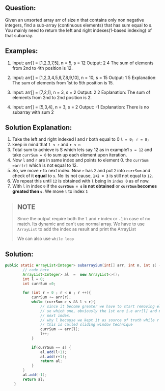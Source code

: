## Question:
  Given an unsorted array arr of size n that contains only non negative integers, find a sub-array (continuous elements) that has sum equal to s. You mainly need to return the left and right indexes(1-based indexing) of that subarray.

## Examples:

  1. Input: arr[] = [1,2,3,7,5], n = 5, s = 12
  Output: 2 4
  The sum of elements from 2nd to 4th position is 12.

  2. Input: arr[] = [1,2,3,4,5,6,7,8,9,10], n = 10, s = 15
  Output: 1 5
  Explanation: The sum of elements from 1st to 5th position is 15.

  3. Input: arr[] = [7,2,1], n = 3, s = 2
  Output: 2 2
  Explanation: The sum of elements from 2nd to 2nd position is 2.

  4. Input: arr[] = [5,3,4], n = 3, s = 2 
  Output: -1
  Explanation: There is no subarray with sum 2


## Solution Explanation:
  1. Take the left and right indexed l and r both equal to 0  `l = 0; r = 0;`
  2. keep in mind that ` l < r ` and `r < n`
  3. Total sum to achieve is S which lets say 12 as in example1  `s = 12` and take `currSum = 0` to sum up each element upon iteration.
  4. Now `l` and `r` are in same index and points to element 0. the `currSum =arr[r]` which is not equal to 12.
  5. So, we move `r` to next index. Now `r` has `2` and put `2` into `currSum` and check of it **equal** to `s`. No its not 
  cause, **`1+2 = 3`** is still not equal to `12`.
  6. We repeat this until `12` is obtained with `l` being in `index 0` as of now.
  7. With `l` in index `0` if the **`currSum = s` is not obtained** or **`currSum` becomes greated then `s`**. We move `l` to index `1`

  >## NOTE
  >
  > Since the output require both the `l` and `r` index or `-1` in case of no match. Its dynamic and can't use normal array. We have to use `ArrayList` to add the index as result and print the ArrayList
  >
  > We can also use `while loop`



## Solution:

```java
public static ArrayList<Integer> subarraySum(int[] arr, int n, int s) {
        // code here
        ArrayList<Integer> al  =  new ArrayList<>();
        int l = 0;
        int currSum =0;
        
        for (int r = 0 ; r < n ; r ++){
            currSum += arr[r]; 
            while (currSum > s && l < r){
                // since it become greater we have to start removing element
                // so which one, obviously the 1st one i.e arr[l] and move the l to 
                // next index.
                // why l because we kept it as source of truth while r moves all along again
                // this is called sliding window technique
                currSum -= arr[l];
                l++;
            }
               
            if(currSum == s) {
                al.add(l+1);
                al.add(r+1);
                return al;
            }
        }
        al.add(-1);
        return al;
    }
```



